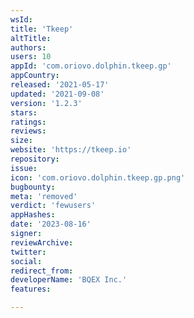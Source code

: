 ```yaml
---
wsId: 
title: 'Tkeep'
altTitle: 
authors: 
users: 10
appId: 'com.oriovo.dolphin.tkeep.gp'
appCountry: 
released: '2021-05-17'
updated: '2021-09-08'
version: '1.2.3'
stars: 
ratings: 
reviews: 
size: 
website: 'https://tkeep.io'
repository: 
issue: 
icon: 'com.oriovo.dolphin.tkeep.gp.png'
bugbounty: 
meta: 'removed'
verdict: 'fewusers'
appHashes: 
date: '2023-08-16'
signer: 
reviewArchive: 
twitter: 
social: 
redirect_from: 
developerName: 'BQEX Inc.'
features: 

---
```


